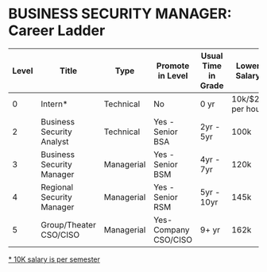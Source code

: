 # BUSINESS SECURITY MANAGER: Career Ladder

| Level | Title | Type | Promote in Level | Usual Time in Grade | Lower Salary | Mid Salary | High Salary | Variable Compensation |
| ---- | ------ | ----- | -------- |---------- |  ------------ | ---------- | ----------- | --------------------- |
| 0| Intern\* | Technical  | No | 0 yr | 10k/$20 per hour | 10k/$20 per hour| 10k/$20 per hour | Not eligible |
| 2| Business Security Analyst| Technical  | Yes - Senior BSA | 2yr - 5yr | 100k | 135k | 160k | Not eligible |
| 3| Business Security Manager | Managerial | Yes - Senior BSM| 4yr - 7yr | 120k | 160k | 195k | Infrequent |
| 4| Regional Security Manager | Managerial | Yes - Senior RSM | 5yr - 10yr | 145k | 195k | 230k | Frequent |
| 5| Group/Theater CSO/CISO | Managerial | Yes- Company CSO/CISO | 9+ yr | 162k | 215k | 265k | Mostly |

<ins>\* 10K salary is per semester</ins>
